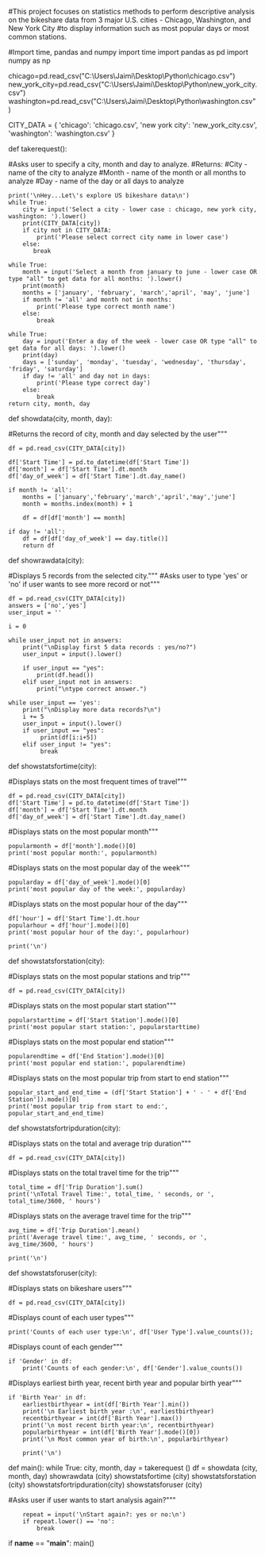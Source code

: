 #This project focuses on statistics methods to perform descriptive analysis on the bikeshare data from 3 major U.S. cities - Chicago, Washington, and New York City
#to display information such as most popular days or most common stations.

#Import time, pandas and numpy
import time 
import pandas as pd
import numpy as np

chicago=pd.read_csv("C:\\Users\\Jaimi\Desktop\\Python\\chicago.csv")
new_york_city=pd.read_csv("C:\\Users\\Jaimi\Desktop\\Python\\new_york_city.csv")
washington=pd.read_csv("C:\\Users\\Jaimi\Desktop\\Python\\washington.csv")

CITY_DATA = { 'chicago': 'chicago.csv',
              'new york city': 'new_york_city.csv',
              'washington': 'washington.csv' }

def takerequest():

#Asks user to specify a city, month and day to analyze.
#Returns:
#City - name of the city to analyze
#Month - name of the month or all months to analyze
#Day - name of the day or all days to analyze
    
    print('\nHey...Let\'s explore US bikeshare data\n')
    while True:
        city = input('Select a city - lower case : chicago, new york city, washington: ').lower()
        print(CITY_DATA[city])
        if city not in CITY_DATA:
            print('Please select correct city name in lower case')
        else:
           break
        
    while True:
        month = input('Select a month from january to june - lower case OR type "all" to get data for all months: ').lower()
        print(month)
        months = ['january', 'february', 'march','april', 'may', 'june'] 
        if month != 'all' and month not in months:
            print('Please type correct month name')
        else:
            break
        
    while True:
        day = input('Enter a day of the week - lower case OR type "all" to get data for all days: ').lower()
        print(day)
        days = ['sunday', 'monday', 'tuesday', 'wednesday', 'thursday', 'friday', 'saturday']
        if day != 'all' and day not in days:
            print('Please type correct day')
        else:
            break
    return city, month, day
    
def showdata(city, month, day):

#Returns the record of city, month and day selected by the user"""
    
    df = pd.read_csv(CITY_DATA[city])
    
    df['Start Time'] = pd.to_datetime(df['Start Time'])
    df['month'] = df['Start Time'].dt.month
    df['day_of_week'] = df['Start Time'].dt.day_name()
    
    if month != 'all':
        months = ['january','february','march','april','may','june']
        month = months.index(month) + 1
        
        df = df[df['month'] == month]
        
    if day != 'all':
        df = df[df['day_of_week'] == day.title()]
        return df
    
def showrawdata(city):

#Displays 5 records from the selected city."""
#Asks user to type 'yes' or 'no' if user wants to see more record or not"""
    
    df = pd.read_csv(CITY_DATA[city])
    answers = ['no','yes']
    user_input = ''

    i = 0

    while user_input not in answers:
        print("\nDisplay first 5 data records : yes/no?")
        user_input = input().lower()

        if user_input == "yes":
            print(df.head())
        elif user_input not in answers:
            print("\ntype correct answer.")

    while user_input == 'yes':
        print("\nDisplay more data records?\n")
        i += 5
        user_input = input().lower()
        if user_input == "yes":
             print(df[i:i+5])
        elif user_input != "yes":
             break

def showstatsfortime(city):

#Displays stats on the most frequent times of travel"""
           
    df = pd.read_csv(CITY_DATA[city])
    df['Start Time'] = pd.to_datetime(df['Start Time'])
    df['month'] = df['Start Time'].dt.month
    df['day_of_week'] = df['Start Time'].dt.day_name()

#Displays stats on the most popular month"""
    
    popularmonth = df['month'].mode()[0]
    print('most popular month:', popularmonth)

#Displays stats on the most popular day of the week"""
    
    popularday = df['day_of_week'].mode()[0]
    print('most popular day of the week:', popularday)

#Displays stats on the most popular hour of the day"""
    
    df['hour'] = df['Start Time'].dt.hour
    popularhour = df['hour'].mode()[0]
    print('most popular hour of the day:', popularhour)
   
    print('\n')

def showstatsforstation(city):

#Displays stats on the most popular stations and trip"""
    
    df = pd.read_csv(CITY_DATA[city])

#Displays stats on the most popular start station"""   
     
    popularstarttime = df['Start Station'].mode()[0]
    print('most popular start station:', popularstarttime)

#Displays stats on the most popular end station"""
    
    popularendtime = df['End Station'].mode()[0]
    print('most popular end station:', popularendtime)

#Displays stats on the most popular trip from start to end station"""
    
    popular_start_and_end_time = (df['Start Station'] + ' - ' + df['End Station']).mode()[0]
    print('most popular trip from start to end:', popular_start_and_end_time)
    
def showstatsfortripduration(city):

#Displays stats on the total and average trip duration"""
    
    df = pd.read_csv(CITY_DATA[city])

#Displays stats on the total travel time for the trip"""
        
    total_time = df['Trip Duration'].sum()
    print('\nTotal Travel Time:', total_time, ' seconds, or ', total_time/3600, ' hours')

#Displays stats on the average travel time for the trip"""
     
    avg_time = df['Trip Duration'].mean()
    print('Average travel time:', avg_time, ' seconds, or ', avg_time/3600, ' hours')
     
    print('\n')

def showstatsforuser(city):

#Displays stats on bikeshare users"""
   
    df = pd.read_csv(CITY_DATA[city])

#Displays count of each user types"""
        
    print('Counts of each user type:\n', df['User Type'].value_counts());

#Displays count of each gender"""
    
    if 'Gender' in df:
        print('Counts of each gender:\n', df['Gender'].value_counts())

#Displays earliest birth year, recent birth year and popular birth year"""
        
    if 'Birth Year' in df:
        earliestbirthyear = int(df['Birth Year'].min())
        print('\n Earliest birth year :\n', earliestbirthyear)
        recentbirthyear = int(df['Birth Year'].max())
        print('\n most recent birth year:\n', recentbirthyear)
        popularbirthyear = int(df['Birth Year'].mode()[0])
        print('\n Most common year of birth:\n', popularbirthyear)
        
        print('\n')        
               
def main():
    while True:
        city, month, day = takerequest ()
        df = showdata (city, month, day)
        showrawdata (city)
        showstatsfortime (city)
        showstatsforstation (city)
        showstatsfortripduration(city)
        showstatsforuser (city)

#Asks user if user wants to start analysis again?"""
        
        repeat = input('\nStart again?: yes or no:\n')
        if repeat.lower() == 'no':
            break
          
if __name__ == "__main__":
   main()
